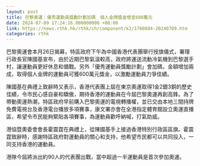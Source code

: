 ```yaml
---
layout: post
title: 巴黎奧運｜優秀運動員獎勵計劃加碼　個人金牌獎金增至600萬元
date: 2024-07-09 17:24:16.000000000 +08:00
link: https://news.rthk.hk/rthk/ch/component/k2/1760884-20240709.htm
categories: rthk
---
```


巴黎奧運會本月26日揭幕，特區政府下午為中國香港代表團舉行授旗儀式，署理行政長官陳國基宣布，由於近期巴黎氣溫較高，政府將運送流動冷氣機到巴黎選手村，讓運動員更好休息和備戰。另外「優秀運動員獎勵計劃」會加碼，金額增加兩成，取得個人金牌的運動員可獲600萬元獎金，以激勵運動員力爭佳績。

陳國基在典禮上致辭時又表示，香港代表團上屆在東京奧運取得1金2銀3銅的歷史佳績，令市民心感自豪和驕傲，期待香港的運動員在今屆巴黎奧運再創高鋒。為了帶動奧運熱潮，特區政府早前購入巴黎奧運的電視轉播權，並已交由本地三間持牌免費電視台及香港電台播放多項賽事，康文署亦會在全港指定體育館設立奧運直播區，希望令市民能夠緊貼各項賽事，為運動員歡呼納喊，打氣助威。

港協暨奧委會會長霍震霆在典禮上，從陳國基手上接過香港特別行政區區旗。霍震霆致辭時，感謝特區政府對運動員的關心和支持，他希望市民都可以共同投入，一同支持香港的運動員。

港隊今屆將派出約90人的代表團出戰，當中超過一半運動員是首次參加奧運。
